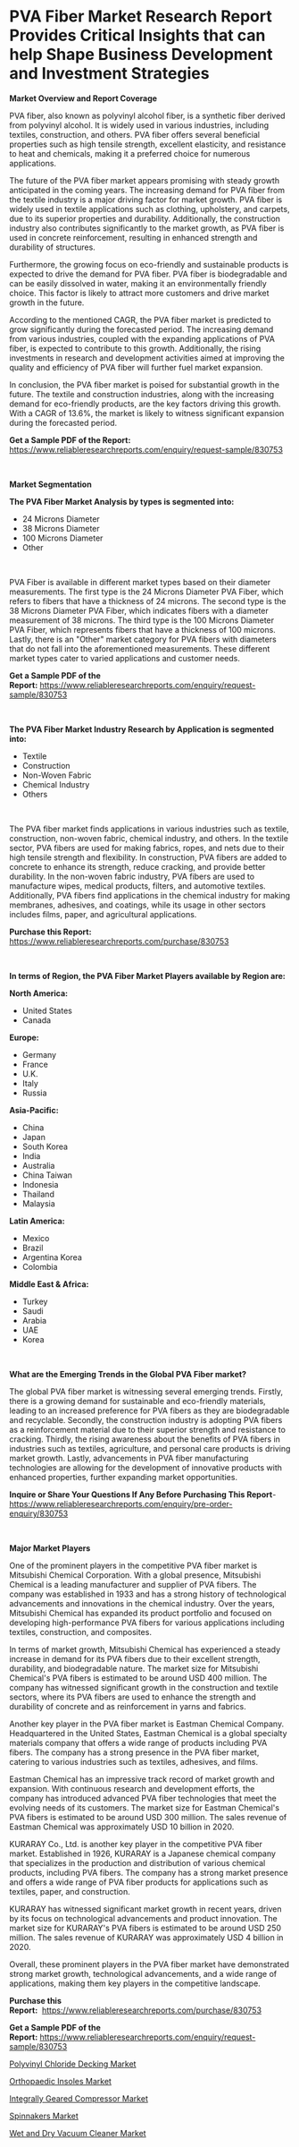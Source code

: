 <p><h1>PVA Fiber Market Research Report Provides Critical Insights that can help Shape Business Development and Investment Strategies</h1></p><p><strong>Market Overview and Report Coverage</strong></p>
<p><p>PVA fiber, also known as polyvinyl alcohol fiber, is a synthetic fiber derived from polyvinyl alcohol. It is widely used in various industries, including textiles, construction, and others. PVA fiber offers several beneficial properties such as high tensile strength, excellent elasticity, and resistance to heat and chemicals, making it a preferred choice for numerous applications.</p><p>The future of the PVA fiber market appears promising with steady growth anticipated in the coming years. The increasing demand for PVA fiber from the textile industry is a major driving factor for market growth. PVA fiber is widely used in textile applications such as clothing, upholstery, and carpets, due to its superior properties and durability. Additionally, the construction industry also contributes significantly to the market growth, as PVA fiber is used in concrete reinforcement, resulting in enhanced strength and durability of structures.</p><p>Furthermore, the growing focus on eco-friendly and sustainable products is expected to drive the demand for PVA fiber. PVA fiber is biodegradable and can be easily dissolved in water, making it an environmentally friendly choice. This factor is likely to attract more customers and drive market growth in the future.</p><p>According to the mentioned CAGR, the PVA fiber market is predicted to grow significantly during the forecasted period. The increasing demand from various industries, coupled with the expanding applications of PVA fiber, is expected to contribute to this growth. Additionally, the rising investments in research and development activities aimed at improving the quality and efficiency of PVA fiber will further fuel market expansion.</p><p>In conclusion, the PVA fiber market is poised for substantial growth in the future. The textile and construction industries, along with the increasing demand for eco-friendly products, are the key factors driving this growth. With a CAGR of 13.6%, the market is likely to witness significant expansion during the forecasted period.</p></p>
<p><strong>Get a Sample PDF of the Report:</strong> <a href="https://www.reliableresearchreports.com/enquiry/request-sample/830753">https://www.reliableresearchreports.com/enquiry/request-sample/830753</a></p>
<p>&nbsp;</p>
<p><strong>Market Segmentation</strong></p>
<p><strong>The PVA Fiber Market Analysis by types is segmented into:</strong></p>
<p><ul><li>24 Microns Diameter</li><li>38 Microns Diameter</li><li>100 Microns Diameter</li><li>Other</li></ul></p>
<p>&nbsp;</p>
<p><p>PVA Fiber is available in different market types based on their diameter measurements. The first type is the 24 Microns Diameter PVA Fiber, which refers to fibers that have a thickness of 24 microns. The second type is the 38 Microns Diameter PVA Fiber, which indicates fibers with a diameter measurement of 38 microns. The third type is the 100 Microns Diameter PVA Fiber, which represents fibers that have a thickness of 100 microns. Lastly, there is an "Other" market category for PVA fibers with diameters that do not fall into the aforementioned measurements. These different market types cater to varied applications and customer needs.</p></p>
<p><strong>Get a Sample PDF of the Report:</strong>&nbsp;<a href="https://www.reliableresearchreports.com/enquiry/request-sample/830753">https://www.reliableresearchreports.com/enquiry/request-sample/830753</a></p>
<p>&nbsp;</p>
<p><strong>The PVA Fiber Market Industry Research by Application is segmented into:</strong></p>
<p><ul><li>Textile</li><li>Construction</li><li>Non-Woven Fabric</li><li>Chemical Industry</li><li>Others</li></ul></p>
<p>&nbsp;</p>
<p><p>The PVA fiber market finds applications in various industries such as textile, construction, non-woven fabric, chemical industry, and others. In the textile sector, PVA fibers are used for making fabrics, ropes, and nets due to their high tensile strength and flexibility. In construction, PVA fibers are added to concrete to enhance its strength, reduce cracking, and provide better durability. In the non-woven fabric industry, PVA fibers are used to manufacture wipes, medical products, filters, and automotive textiles. Additionally, PVA fibers find applications in the chemical industry for making membranes, adhesives, and coatings, while its usage in other sectors includes films, paper, and agricultural applications.</p></p>
<p><strong>Purchase this Report:</strong>&nbsp; <a href="https://www.reliableresearchreports.com/purchase/830753">https://www.reliableresearchreports.com/purchase/830753</a></p>
<p>&nbsp;</p>
<p><strong>In terms of Region, the PVA Fiber Market Players available by Region are:</strong></p>
<p>
    <p> <strong> North America: </strong>
        <ul>
            <li>United States</li>
            <li>Canada</li>
        </ul>
        </p> 
    <p> <strong> Europe: </strong>
        <ul>
            <li>Germany</li>
            <li>France</li>
            <li>U.K.</li>
            <li>Italy</li>
            <li>Russia</li>
        </ul>
        </p> 
    <p> <strong> Asia-Pacific: </strong>
        <ul>
            <li>China</li>
            <li>Japan</li>
            <li>South Korea</li>
            <li>India</li>
            <li>Australia</li>
            <li>China Taiwan</li>
            <li>Indonesia</li>
            <li>Thailand</li>
            <li>Malaysia</li>
        </ul>
        </p> 
    <p> <strong> Latin America: </strong>
        <ul>
            <li>Mexico</li>
            <li>Brazil</li>
            <li>Argentina Korea</li>
            <li>Colombia</li>
        </ul>
        </p> 
    <p> <strong> Middle East & Africa: </strong>
        <ul>
            <li>Turkey</li>
            <li>Saudi</li>
            <li>Arabia</li>
            <li>UAE</li>
            <li>Korea</li>
        </ul>
    </p>
    </p>
<p>&nbsp;</p>
<p><strong>What are the Emerging Trends in the Global PVA Fiber market?</strong></p>
<p><p>The global PVA fiber market is witnessing several emerging trends. Firstly, there is a growing demand for sustainable and eco-friendly materials, leading to an increased preference for PVA fibers as they are biodegradable and recyclable. Secondly, the construction industry is adopting PVA fibers as a reinforcement material due to their superior strength and resistance to cracking. Thirdly, the rising awareness about the benefits of PVA fibers in industries such as textiles, agriculture, and personal care products is driving market growth. Lastly, advancements in PVA fiber manufacturing technologies are allowing for the development of innovative products with enhanced properties, further expanding market opportunities.</p></p>
<p><strong>Inquire or Share Your Questions If Any Before Purchasing This Report</strong>- <a href="https://www.reliableresearchreports.com/enquiry/pre-order-enquiry/830753">https://www.reliableresearchreports.com/enquiry/pre-order-enquiry/830753</a></p>
<p>&nbsp;</p>
<p><strong>Major Market Players</strong></p>
<p><p>One of the prominent players in the competitive PVA fiber market is Mitsubishi Chemical Corporation. With a global presence, Mitsubishi Chemical is a leading manufacturer and supplier of PVA fibers. The company was established in 1933 and has a strong history of technological advancements and innovations in the chemical industry. Over the years, Mitsubishi Chemical has expanded its product portfolio and focused on developing high-performance PVA fibers for various applications including textiles, construction, and composites.</p><p>In terms of market growth, Mitsubishi Chemical has experienced a steady increase in demand for its PVA fibers due to their excellent strength, durability, and biodegradable nature. The market size for Mitsubishi Chemical's PVA fibers is estimated to be around USD 400 million. The company has witnessed significant growth in the construction and textile sectors, where its PVA fibers are used to enhance the strength and durability of concrete and as reinforcement in yarns and fabrics.</p><p>Another key player in the PVA fiber market is Eastman Chemical Company. Headquartered in the United States, Eastman Chemical is a global specialty materials company that offers a wide range of products including PVA fibers. The company has a strong presence in the PVA fiber market, catering to various industries such as textiles, adhesives, and films.</p><p>Eastman Chemical has an impressive track record of market growth and expansion. With continuous research and development efforts, the company has introduced advanced PVA fiber technologies that meet the evolving needs of its customers. The market size for Eastman Chemical's PVA fibers is estimated to be around USD 300 million. The sales revenue of Eastman Chemical was approximately USD 10 billion in 2020.</p><p>KURARAY Co., Ltd. is another key player in the competitive PVA fiber market. Established in 1926, KURARAY is a Japanese chemical company that specializes in the production and distribution of various chemical products, including PVA fibers. The company has a strong market presence and offers a wide range of PVA fiber products for applications such as textiles, paper, and construction.</p><p>KURARAY has witnessed significant market growth in recent years, driven by its focus on technological advancements and product innovation. The market size for KURARAY's PVA fibers is estimated to be around USD 250 million. The sales revenue of KURARAY was approximately USD 4 billion in 2020.</p><p>Overall, these prominent players in the PVA fiber market have demonstrated strong market growth, technological advancements, and a wide range of applications, making them key players in the competitive landscape.</p></p>
<p><strong>Purchase this Report:</strong>&nbsp;&nbsp;<a href="https://www.reliableresearchreports.com/purchase/830753">https://www.reliableresearchreports.com/purchase/830753</a></p>
<p></p>
<p><strong>Get a Sample PDF of the Report:</strong>&nbsp;<a href="https://www.reliableresearchreports.com/enquiry/request-sample/830753">https://www.reliableresearchreports.com/enquiry/request-sample/830753</a></p>
<p><p><a href="https://github.com/rahu1501/Market-Research-Report-List-1/blob/main/polyvinyl-chloride-decking-market.md">Polyvinyl Chloride Decking Market</a></p><p><a href="https://medium.com/@sheilahaley2023/orthopaedic-insoles-market-insights-into-market-cagr-market-trends-and-growth-strategies-ed363f483c53">Orthopaedic Insoles Market</a></p><p><a href="https://medium.com/@devyncasper/integrally-geared-compressor-market-analysis-its-cagr-market-segmentation-and-global-industry-767e40c1fc97">Integrally Geared Compressor Market</a></p><p><a href="https://github.com/rahu1502/Market-Research-Report-List-1/blob/main/spinnakers-market.md">Spinnakers Market</a></p><p><a href="https://medium.com/@markuspagac/wet-and-dry-vacuum-cleaner-market-size-cagr-trends-2024-2030-8672b17072a0">Wet and Dry Vacuum Cleaner Market</a></p></p>